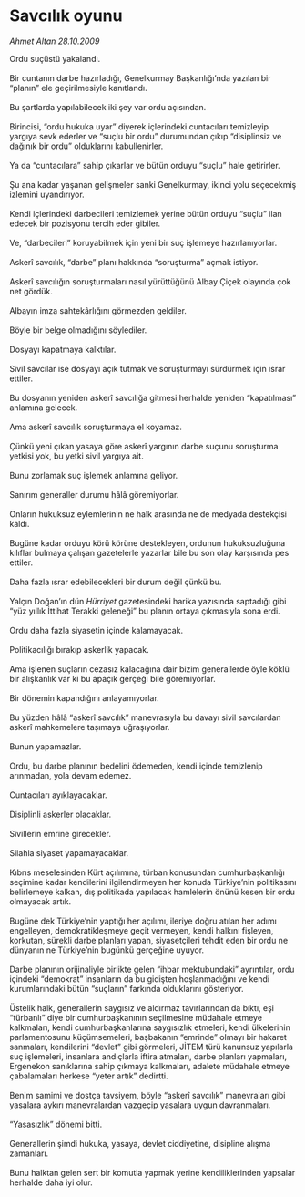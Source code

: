 # Savcılık oyunu

*Ahmet Altan 28.10.2009*

<div class="taraf_structure_2col_1zq">
<div class="margen_n">



 <p>Ordu suçüstü yakalandı. <br/><br/>Bir cuntanın darbe hazırladığı, Genelkurmay Başkanlığı’nda yazılan bir “planın” ele geçirilmesiyle kanıtlandı. <br/><br/>Bu şartlarda yapılabilecek iki şey var ordu açısından. <br/><br/>Birincisi, “ordu hukuka uyar” diyerek içlerindeki cuntacıları temizleyip yargıya sevk ederler ve “suçlu bir ordu” durumundan çıkıp “disiplinsiz ve dağınık bir ordu” olduklarını kabullenirler. <br/><br/>Ya da “cuntacılara” sahip çıkarlar ve bütün orduyu “suçlu” hale getirirler. <br/><br/>Şu ana kadar yaşanan gelişmeler sanki Genelkurmay, ikinci yolu seçecekmiş izlemini uyandırıyor. <br/><br/>Kendi içlerindeki darbecileri temizlemek yerine bütün orduyu “suçlu” ilan edecek bir pozisyonu tercih eder gibiler. <br/><br/>Ve, “darbecileri” koruyabilmek için yeni bir suç işlemeye hazırlanıyorlar. <br/><br/>Askerî savcılık, “darbe” planı hakkında “soruşturma” açmak istiyor. <br/><br/>Askerî savcılığın soruşturmaları nasıl yürüttüğünü Albay Çiçek olayında çok net gördük.<br/><br/>Albayın imza sahtekârlığını görmezden geldiler. <br/><br/>Böyle bir belge olmadığını söylediler. <br/><br/>Dosyayı kapatmaya kalktılar. <br/><br/>Sivil savcılar ise dosyayı açık tutmak ve soruşturmayı sürdürmek için ısrar ettiler. <br/><br/>Bu dosyanın yeniden askerî savcılığa gitmesi herhalde yeniden “kapatılması” anlamına gelecek. <br/><br/>Ama askerî savcılık soruşturmaya el koyamaz. <br/><br/>Çünkü yeni çıkan yasaya göre askerî yargının darbe suçunu soruşturma yetkisi yok, bu yetki sivil yargıya ait. <br/><br/>Bunu zorlamak suç işlemek anlamına geliyor. <br/><br/>Sanırım generaller durumu hâlâ göremiyorlar. <br/><br/>Onların hukuksuz eylemlerinin ne halk arasında ne de medyada destekçisi kaldı. <br/><br/>Bugüne kadar orduyu körü körüne destekleyen, ordunun hukuksuzluğuna kılıflar bulmaya çalışan gazetelerle yazarlar bile bu son olay karşısında pes ettiler. <br/><br/>Daha fazla ısrar edebilecekleri bir durum değil çünkü bu. <br/><br/>Yalçın Doğan’ın dün <i>Hürriyet</i> gazetesindeki harika yazısında saptadığı gibi “yüz yıllık İttihat Terakki geleneği” bu planın ortaya çıkmasıyla sona erdi. <br/><br/>Ordu daha fazla siyasetin içinde kalamayacak. <br/><br/>Politikacılığı bırakıp askerlik yapacak. <br/><br/>Ama işlenen suçların cezasız kalacağına dair bizim generallerde öyle köklü bir alışkanlık var ki bu apaçık gerçeği bile göremiyorlar. <br/><br/>Bir dönemin kapandığını anlayamıyorlar. <br/><br/>Bu yüzden hâlâ “askerî savcılık” manevrasıyla bu davayı sivil savcılardan askerî mahkemelere taşımaya uğraşıyorlar.<br/><br/>Bunun yapamazlar. <br/><br/>Ordu, bu darbe planının bedelini ödemeden, kendi içinde temizlenip arınmadan, yola devam edemez. <br/><br/>Cuntacıları ayıklayacaklar. <br/><br/>Disiplinli askerler olacaklar. <br/><br/>Sivillerin emrine girecekler. <br/><br/>Silahla siyaset yapamayacaklar. <br/><br/>Kıbrıs meselesinden Kürt açılımına, türban konusundan cumhurbaşkanlığı seçimine kadar kendilerini ilgilendirmeyen her konuda Türkiye’nin politikasını belirlemeye kalkan, dış politikada yapılacak hamlelerin önünü kesen bir ordu olmayacak artık. <br/><br/>Bugüne dek Türkiye’nin yaptığı her açılımı, ileriye doğru atılan her adımı engelleyen, demokratikleşmeye geçit vermeyen, kendi halkını fişleyen, korkutan, sürekli darbe planları yapan, siyasetçileri tehdit eden bir ordu ne dünyanın ne Türkiye’nin bugünkü gerçeğine uyuyor. <br/><br/>Darbe planının orijinaliyle birlikte gelen “ihbar mektubundaki” ayrıntılar, ordu içindeki “demokrat” insanların da bu gidişten hoşlanmadığını ve kendi kurumlarındaki bütün “suçların” farkında olduklarını gösteriyor. <br/><br/>Üstelik halk, generallerin saygısız ve aldırmaz tavırlarından da bıktı, eşi “türbanlı” diye bir cumhurbaşkanının seçilmesine müdahale etmeye kalkmaları, kendi cumhurbaşkanlarına saygısızlık etmeleri, kendi ülkelerinin parlamentosunu küçümsemeleri, başbakanın “emrinde” olmayı bir hakaret sanmaları, kendilerini “devlet” gibi görmeleri, JİTEM türü kanunsuz yapılarla suç işlemeleri, insanlara andıçlarla iftira atmaları, darbe planları yapmaları, Ergenekon sanıklarına sahip çıkmaya kalkmaları, adalete müdahale etmeye çabalamaları herkese “yeter artık” dedirtti. <br/><br/>Benim samimi ve dostça tavsiyem, böyle “askerî savcılık” manevraları gibi yasalara aykırı manevralardan vazgeçip yasalara uygun davranmaları. <br/><br/>“Yasasızlık” dönemi bitti. <br/><br/>Generallerin şimdi hukuka, yasaya, devlet ciddiyetine, disipline alışma zamanları. <br/><br/>Bunu halktan gelen sert bir komutla yapmak yerine kendiliklerinden yapsalar herhalde daha iyi olur.</p>
<br/>
<br/>
<br/>



<br/>


<div id="taraf_not">
</div>

</div>


</div>
